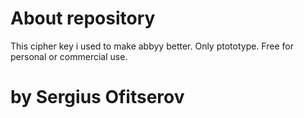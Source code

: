 # About repository

This cipher key i used to make abbyy better.
Only ptototype.
Free for personal or commercial use.

# by Sergius Ofitserov
